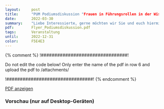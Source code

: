 ```yaml
---
layout:     post
title:      "PUM Podiumsdiskussion "Frauen in Führungsrollen in der Wissenschaft" am 09. Juni 18:00 Uhr"
date:       2022-03-30
summary:    "Liebe Interessierte, gerne möchten wir Sie und euch hiermit zur Podiumsdiskussion "Frauen in Führungsrollen in der Wissenschaft" am 09.06.2022 um 18:00 Uhr im Hörsaal der Robert-Koch-Straße 4 als auch online einladen."
pdf:        Flyer_Podiumsdiskussion.pdf
tags:       Veranstaltung
until:		2022-12-31
color:      F5E4E3
---
```


{% comment %}
!################################!

Do not edit the code below! Only enter the name of the pdf in row 6 and upload the pdf to /attachments/

!################################!
{% endcomment %}

<a class="btn btn-primary" href="{{ site.url }}/attachments/{{page.pdf}}">PDF anzeigen</a>

<h3>Vorschau (nur auf Desktop-Geräten)</h3>
<div class="d-none d-sm-block">
    <object data="{{ site.url }}/attachments/{{page.pdf}}" width="100%" height="1010" type='application/pdf'>
    </object>
</div>
